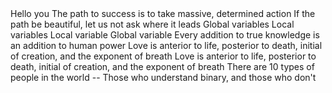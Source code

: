 <o>
Hello you
The path to success is to take massive, determined action
If the path be beautiful, let us not ask where it leads
Global variables
Local variables
Local variable
Global variable
Every addition to true knowledge is an addition to human power
Love is anterior to life, posterior to death, initial of creation, and the exponent of breath
Love is anterior to life, posterior to death, initial of creation, and the exponent of breath
There are 10 types of people in the world -- Those who understand binary, and those who don't
